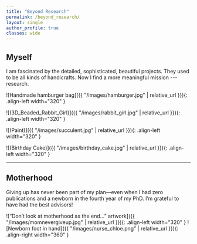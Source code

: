 ```yaml
---
title: "Beyond Research"
permalink: /beyond_research/
layout: single
author_profile: true
classes: wide
---
```


## Myself

I am fascinated by the detailed, sophisticated, beautiful projects. They used to be all kinds of handicrafts. Now I find a more meaningful mission --- research.

![Handmade hamburger bag]({{ "/images/hamburger.jpg" | relative_url }}){: .align-left width="320" }

![(3D_Beaded_Rabbit_Girl)]({{ "/images/rabbit_girl.jpg" | relative_url }}){: .align-left width="320" }

![(Paint)]({{ "/images/succulent.jpg" | relative_url }}){: .align-left width="320" }

![(Birthday Cake)]({{ "/images/birthday_cake.jpg" | relative_url }}){: .align-left width="320" }

<div style="clear: both;"></div>

---

## Motherhood

Giving up has never been part of my plan—even when I had zero publications and a newborn in the fourth year of my PhD. I’m grateful to have had the best advisors!

![“Don’t look at motherhood as the end…” artwork]({{ "/images/momnevergiveup.jpg" | relative_url }}){: .align-left width="320" }
![Newborn foot in hand]({{ "/images/nurse_chloe.png" | relative_url }}){: .align-right width="360" }

